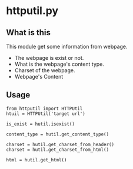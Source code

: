# httputil.py

## What is this
This module get some information from webpage.

- The webpage is exist or not.
- What is the webpage's content type.
- Charset of the webpage.
- Webpage's Content

## Usage

    from httputil import HTTPUtil
    htuil = HTTPUtil('target url')
    
    is_exist = hutil.isexist()
    
    content_type = hutil.get_content_type()
    
    charset = hutil.get_charset_from_header()
    charset = hutil.get_charset_from_html()
    
    html = hutil.get_html()
